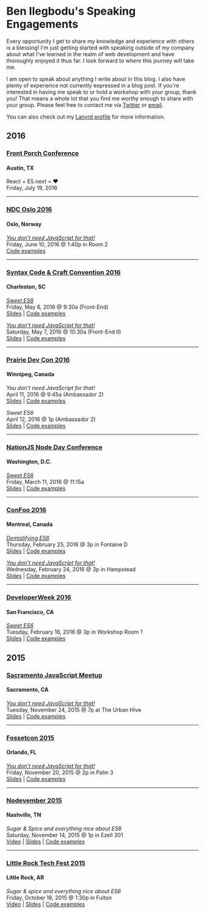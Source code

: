 # Ben Ilegbodu's Speaking Engagements

Every opportunity I get to share my knowledge and experience with others is a blessing! I'm just getting started with speaking outside of my company about what I've learned in the realm of web development and have thoroughly enjoyed it thus far. I look forward to where this journey will take me.

I am open to speak about anything I write about in this blog. I also have plenty of experience not currently expressed in a blog post. If you're interested in having me speak to or hold a workshop with your group, thank you! That means a whole lot that you find me worthy enough to share with your group. Please feel free to contact me via [Twitter](https://twitter.com/benmvp) or [email](mailto:ben@benmvp.com).

You can also check out my [Lanyrd profile](http://lanyrd.com/profile/benmvp/) for more information.

## 2016

### [Front Porch Conference](http://frontporch.io/)

#### Austin, TX

React + ES.next = ♥  
Friday, July 19, 2016

----------

### [NDC Oslo 2016](http://ndcoslo.com/)

#### Oslo, Norway

[_You don't need JavaScript for that!_](http://ndcoslo.com/talk/you-dont-need-javascript-for-that/)  
Friday, June 10, 2016 @ 1:40p in Room 2   
[Code examples](/you-dont-need-js-for-that)  

----------

### [Syntax Code & Craft Convention 2016](http://2016.syntaxcon.com/)

#### Charleston, SC

[_Sweet ES6_](https://2016.syntaxcon.com/session/sweet-es6/)  
Friday, May 6, 2016 @ 9:30a (Front-End)  
[Slides](http://www.benmvp.com/slides/2016/syntaxcon/es6.html) | [Code examples](https://github.com/benmvp/learning-es6)

[_You don't need JavaScript for that!_](https://2016.syntaxcon.com/session/you-dont-need-javascript-for-that/)  
Saturday, May 7, 2016 @ 10:30a (Front-End II)  
[Slides](http://www.benmvp.com/slides/2016/syntaxcon/no-js.html) | [Code examples](/you-dont-need-js-for-that)  

----------

### [Prairie Dev Con 2016](http://www.prairiedevcon.com/)

#### Winnipeg, Canada

_You don't need JavaScript for that!_  
April 11, 2016 @ 9:45a (Ambassador 2)   
[Slides](http://www.benmvp.com/slides/2016/prdc/no-js.html) | [Code examples](/you-dont-need-js-for-that)  

_Sweet ES6_  
April 12, 2016 @ 1p (Ambassador 2)  
[Slides](http://www.benmvp.com/slides/2016/prdc/es6.html) | [Code examples](https://github.com/benmvp/learning-es6)

----------

### [NationJS Node Day Conference](http://nationjs.com/)

#### Washington, D.C.

[_Sweet ES6_](http://nationjs.com/program#ben_ilegbodu)  
Friday, March 11, 2016 @ 11:15a  
[Slides](http://www.benmvp.com/slides/2016/nationjs/es6.html) | [Code examples](https://github.com/benmvp/learning-es6)

----------

### [ConFoo 2016](http://confoo.ca/en/2016/)

#### Montreal, Canada

[_Demistifying ES6_](http://confoo.ca/en/2016/session/demystifying-es6)  
Thursday, February 25, 2016 @ 3p in Fontaine D  
[Slides](http://www.benmvp.com/slides/2016/confoo/es6.html) | [Code examples](https://github.com/benmvp/learning-es6)  

[_You don't need JavaScript for that!_](http://confoo.ca/en/2016/session/you-don-t-need-javascript-for-that)  
Wednesday, February 24, 2016 @ 3p in Hampstead  
[Slides](http://www.benmvp.com/slides/2016/confoo/no-js.html) | [Code examples](/you-dont-need-js-for-that)  

----------

### [DeveloperWeek 2016](http://developerweek.com/)

#### San Francisco, CA

[_Sweet ES6_](http://embed.bonfyreapp.com/embed/agenda/7d9083ec2502b7427ce6380556ac24cc/session/oUzP2h9glzxcxMS4AMYw2g**)  
Tuesday, February 16, 2016 @ 3p in Workshop Room 1  
[Slides](http://www.benmvp.com/slides/2016/devweek/es6.html) | [Code examples](https://github.com/benmvp/learning-es6)  


## 2015

### [Sacramento JavaScript Meetup](http://www.meetup.com/The-Sacramento-Javascript-Meetup/)

#### Sacramento, CA

[_You don't need JavaScript for that!_](http://www.meetup.com/The-Sacramento-Javascript-Meetup/events/226841739/)  
Tuesday, November 24, 2015 @ 7p at The Urban Hive  
[Slides](http://www.benmvp.com/slides/2015/sacjs/no-js.html) | [Code examples](/you-dont-need-js-for-that)  

----------

### [Fossetcon 2015](http://fossetcon.org/2015/)

#### Orlando, FL

[_You don't need JavaScript for that!_](http://fossetcon.org/2015/sessions/you-don%E2%80%99t-need-javascript)  
Friday, November 20, 2015 @ 2p in Palm 3  
[Slides](http://www.benmvp.com/slides/2015/fossetcon/no-js.html) | [Code examples](/you-dont-need-js-for-that)  

----------

### [Nodevember 2015](http://nodevember.org/index.html)

#### Nashville, TN

_Sugar & Spice and everything nice about ES6_  
Saturday, November 14, 2015 @ 1p in Ezell 301  
[Video](https://www.youtube.com/watch?v=x1BvUqmn8xA) | [Slides](http://www.benmvp.com/slides/2015/nodevember/es6.html) | [Code examples](https://github.com/benmvp/learning-es6)  

----------

### [Little Rock Tech Fest 2015](http://lrtechfest.com/)

#### Little Rock, AR

_Sugar & spice and everything nice about ES6_  
Friday, October 16, 2015 @ 1:30p in Fulton  
[Video](http://usergroup.tv/videos/sugar-spice-and-everything-nice-about-es6) | [Slides](https://drive.google.com/file/d/0B3vWDhvtt22UNW9qQzlNb09JRDA/view) | [Code examples](https://github.com/benmvp/learning-es6)  
